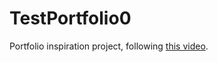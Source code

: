 # TestPortfolio0

Portfolio inspiration project, following [this video](https://www.youtube.com/watch?v=3HNyXCPDQ7Q).
